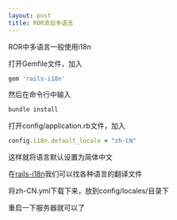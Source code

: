 ```yaml
---
layout: post
title: ROR添加多语言
---
```

ROR中多语言一般使用i18n

打开Gemfile文件，加入

```ruby
gem 'rails-i18n'
```

然后在命令行中输入

```ruby
bundle install
```

打开config/application.rb文件，加入

```ruby
config.i18n.default_locale = "zh-CN"
```

这样就将语言默认设置为简体中文

在<a href="https://github.com/svenfuchs/rails-i18n/tree/master/rails/locale" target="_blank">rails-i18n</a>我们可以找各种语言的翻译文件

将zh-CN.yml下载下来，放到config/locales/目录下

重启一下服务器就可以了
